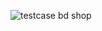 ![testcase bd shop](https://github.com/user-attachments/assets/4cefcbbd-2bbd-456a-9b50-e91fac04ea0b)

